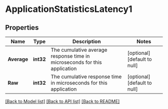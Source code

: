 # ApplicationStatisticsLatency1

## Properties
Name | Type | Description | Notes
------------ | ------------- | ------------- | -------------
**Average** | **int32** | The cumulative average response time in microseconds for this application | [optional] [default to null]
**Raw** | **int32** | The cumulative response time in microseconds for this application | [optional] [default to null]

[[Back to Model list]](../README.md#documentation-for-models) [[Back to API list]](../README.md#documentation-for-api-endpoints) [[Back to README]](../README.md)


